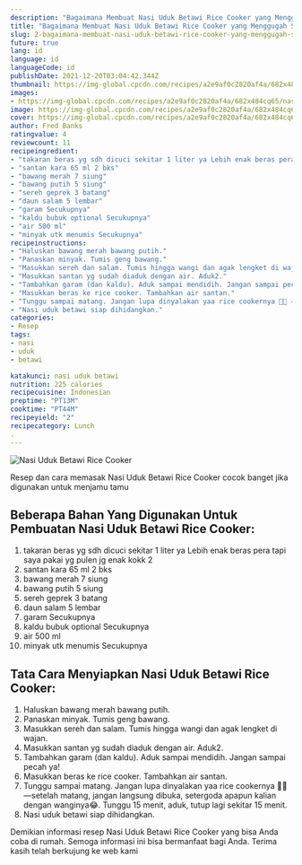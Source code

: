 ```yaml
---
description: "Bagaimana Membuat Nasi Uduk Betawi Rice Cooker yang Menggugah Selera"
title: "Bagaimana Membuat Nasi Uduk Betawi Rice Cooker yang Menggugah Selera"
slug: 2-bagaimana-membuat-nasi-uduk-betawi-rice-cooker-yang-menggugah-selera
future: true
lang: id
language: id
languageCode: id
publishDate: 2021-12-20T03:04:42.344Z 
thumbnail: https://img-global.cpcdn.com/recipes/a2e9af0c2820af4a/682x484cq65/nasi-uduk-betawi-rice-cooker-foto-resep-utama.png
images:
- https://img-global.cpcdn.com/recipes/a2e9af0c2820af4a/682x484cq65/nasi-uduk-betawi-rice-cooker-foto-resep-utama.png
image: https://img-global.cpcdn.com/recipes/a2e9af0c2820af4a/682x484cq65/nasi-uduk-betawi-rice-cooker-foto-resep-utama.png
cover: https://img-global.cpcdn.com/recipes/a2e9af0c2820af4a/682x484cq65/nasi-uduk-betawi-rice-cooker-foto-resep-utama.png
author: Fred Banks
ratingvalue: 4
reviewcount: 11
recipeingredient:
- "takaran beras yg sdh dicuci sekitar 1 liter ya Lebih enak beras pera tapi saya pakai yg pulen jg enak kokk 2"
- "santan kara 65 ml 2 bks"
- "bawang merah 7 siung"
- "bawang putih 5 siung"
- "sereh geprek 3 batang"
- "daun salam 5 lembar"
- "garam Secukupnya"
- "kaldu bubuk optional Secukupnya"
- "air 500 ml"
- "minyak utk menumis Secukupnya"
recipeinstructions:
- "Haluskan bawang merah bawang putih."
- "Panaskan minyak. Tumis geng bawang."
- "Masukkan sereh dan salam. Tumis hingga wangi dan agak lengket di wajan."
- "Masukkan santan yg sudah diaduk dengan air. Aduk2."
- "Tambahkan garam (dan kaldu). Aduk sampai mendidih. Jangan sampai pecah ya!"
- "Masukkan beras ke rice cooker. Tambahkan air santan."
- "Tunggu sampai matang. Jangan lupa dinyalakan yaa rice cookernya 🤭😂 —setelah matang, jangan langsung dibuka, setergoda apapun kalian dengan wanginya😂. Tunggu 15 menit, aduk, tutup lagi sekitar 15 menit."
- "Nasi uduk betawi siap dihidangkan."
categories:
- Resep
tags:
- nasi
- uduk
- betawi

katakunci: nasi uduk betawi 
nutrition: 225 calories
recipecuisine: Indonesian
preptime: "PT13M"
cooktime: "PT44M"
recipeyield: "2"
recipecategory: Lunch
. 
---
```



![Nasi Uduk Betawi Rice Cooker](https://img-global.cpcdn.com/recipes/a2e9af0c2820af4a/682x484cq65/nasi-uduk-betawi-rice-cooker-foto-resep-utama.png)

Resep dan cara memasak  Nasi Uduk Betawi Rice Cooker cocok banget jika digunakan untuk menjamu tamu

<!--inarticleads1-->

## Beberapa Bahan Yang Digunakan Untuk Pembuatan Nasi Uduk Betawi Rice Cooker:

1. takaran beras yg sdh dicuci sekitar 1 liter ya Lebih enak beras pera tapi saya pakai yg pulen jg enak kokk 2
1. santan kara 65 ml 2 bks
1. bawang merah 7 siung
1. bawang putih 5 siung
1. sereh geprek 3 batang
1. daun salam 5 lembar
1. garam Secukupnya
1. kaldu bubuk optional Secukupnya
1. air 500 ml
1. minyak utk menumis Secukupnya



<!--inarticleads2-->

## Tata Cara Menyiapkan Nasi Uduk Betawi Rice Cooker:

1. Haluskan bawang merah bawang putih.
1. Panaskan minyak. Tumis geng bawang.
1. Masukkan sereh dan salam. Tumis hingga wangi dan agak lengket di wajan.
1. Masukkan santan yg sudah diaduk dengan air. Aduk2.
1. Tambahkan garam (dan kaldu). Aduk sampai mendidih. Jangan sampai pecah ya!
1. Masukkan beras ke rice cooker. Tambahkan air santan.
1. Tunggu sampai matang. Jangan lupa dinyalakan yaa rice cookernya 🤭😂 —setelah matang, jangan langsung dibuka, setergoda apapun kalian dengan wanginya😂. Tunggu 15 menit, aduk, tutup lagi sekitar 15 menit.
1. Nasi uduk betawi siap dihidangkan.




Demikian informasi  resep Nasi Uduk Betawi Rice Cooker   yang bisa Anda coba di rumah. Semoga informasi ini bisa bermanfaat bagi Anda. Terima kasih telah berkujung ke web kami
